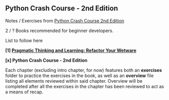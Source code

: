 ## Python Crash Course - 2nd Edition


Notes / Exercises from [Python Crash Course 2nd Edition](https://www.goodreads.com/book/show/23241059-python-crash-course)

2 / ? Books recommended for beginner developers.

List to follow here

**[1] [Pragmatic Thinking and Learning: Refactor Your Wetware](https://github.com/voxdotdev/wetware-cliffnotes)**

**[x] Python Crash Course - 2nd Edition**

Each chapter (excluding intro chapter, for now) features both an **exercises** folder to practice the exercises in the book, as well as an **overview** file listing all elements reviewed within said chapter. Overview will be completed after all the exercises in the chapter has been reviewed to act as a means of recap.